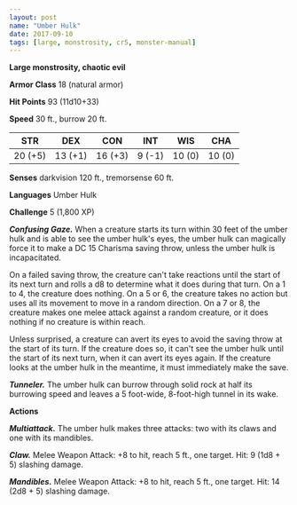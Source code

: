 ```yaml
---
layout: post
name: "Umber Hulk"
date: 2017-09-10
tags: [large, monstrosity, cr5, monster-manual]
---
```


**Large monstrosity, chaotic evil**

**Armor Class** 18 (natural armor)

**Hit Points** 93 (11d10+33)

**Speed** 30 ft., burrow 20 ft.

|   STR   |   DEX   |   CON   |   INT   |   WIS   |   CHA   |
|:-----:|:-----:|:-----:|:-----:|:-----:|:-----:|
| 20 (+5) | 13 (+1) | 16 (+3) | 9 (-1) | 10 (0) | 10 (0) |

**Senses** darkvision 120 ft., tremorsense 60 ft.

**Languages** Umber Hulk

**Challenge** 5 (1,800 XP)

***Confusing Gaze.*** When a creature starts its turn within 30 feet of the umber hulk and is able to see the umber hulk's eyes, the umber hulk can magically force it to make a DC 15 Charisma saving throw, unless the umber hulk is incapacitated.

On a failed saving throw, the creature can't take reactions until the start of its next turn and rolls a d8 to determine what it does during that turn. On a 1 to 4, the creature does nothing. On a 5 or 6, the creature takes no action but uses all its movement to move in a random direction. On a 7 or 8, the creature makes one melee attack against a random creature, or it does nothing if no creature is within reach.

Unless surprised, a creature can avert its eyes to avoid the saving throw at the start of its turn. If the creature does so, it can't see the umber hulk until the start of its next turn, when it can avert its eyes again. If the creature looks at the umber hulk in the meantime, it must immediately make the save.

***Tunneler.*** The umber hulk can burrow through solid rock at half its burrowing speed and leaves a 5 foot-wide, 8-foot-high tunnel in its wake.

**Actions**

***Multiattack.*** The umber hulk makes three attacks: two with its claws and one with its mandibles.

***Claw.*** Melee Weapon Attack: +8 to hit, reach 5 ft., one target. Hit: 9 (1d8 + 5) slashing damage.

***Mandibles.*** Melee Weapon Attack: +8 to hit, reach 5 ft., one target. Hit: 14 (2d8 + 5) slashing damage.

